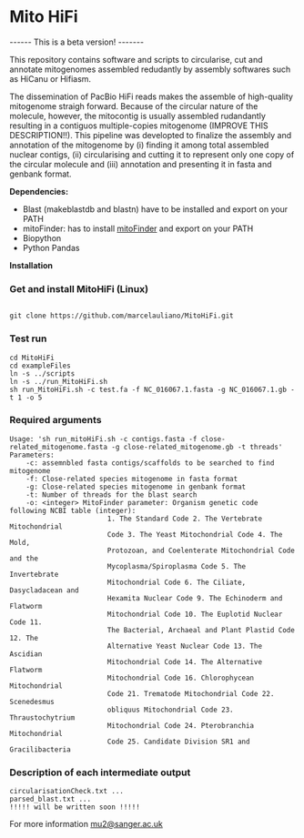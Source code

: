 # Mito HiFi 

------ This is a beta version! -------


This repository contains software and scripts to circularise, cut and annotate mitogenomes assembled redudantly by assembly softwares such as HiCanu or Hifiasm.

The dissemination of PacBio HiFi reads makes the assemble of high-quality mitogenome straigh forward. Because of the circular nature of the molecule, however, the mitocontig is usually assembled rudandantly resulting in a contiguos multiple-copies mitogenome (IMPROVE THIS DESCRIPTION!!). This pipeline was developted to finalize the assembly and annotation of the mitogenome by (i) finding it among total assembled nuclear contigs, (ii) circularising and cutting it to represent only one copy of the circular molecule and (iii) annotation and presenting it in fasta and genbank format.


<b>Dependencies:</b>

- Blast (makeblastdb and blastn) have to be installed and export on your PATH
- mitoFinder: has to install [mitoFinder](https://github.com/RemiAllio/MitoFinder) and export on your PATH 
- Biopython
- Python Pandas

<b>Installation</b>

### Get and install MitoHiFi (Linux)

```

git clone https://github.com/marcelauliano/MitoHiFi.git

```

### Test run

```
cd MitoHiFi
cd exampleFiles
ln -s ../scripts
ln -s ../run_MitoHiFi.sh
sh run_MitoHiFi.sh -c test.fa -f NC_016067.1.fasta -g NC_016067.1.gb -t 1 -o 5

```
### Required arguments

```
Usage: 'sh run_mitoHiFi.sh -c contigs.fasta -f close-related_mitogenome.fasta -g close-related_mitogenome.gb -t threads'
Parameters:	
	-c: assemnbled fasta contigs/scaffolds to be searched to find mitogenome
	-f: Close-related species mitogenome in fasta format
	-g: Close-related species mitogenome in genbank format 
	-t: Number of threads for the blast search 
	-o: <integer> MitoFinder parameter: Organism genetic code following NCBI table (integer):
                        1. The Standard Code 2. The Vertebrate Mitochondrial
                        Code 3. The Yeast Mitochondrial Code 4. The Mold,
                        Protozoan, and Coelenterate Mitochondrial Code and the
                        Mycoplasma/Spiroplasma Code 5. The Invertebrate
                        Mitochondrial Code 6. The Ciliate, Dasycladacean and
                        Hexamita Nuclear Code 9. The Echinoderm and Flatworm
                        Mitochondrial Code 10. The Euplotid Nuclear Code 11.
                        The Bacterial, Archaeal and Plant Plastid Code 12. The
                        Alternative Yeast Nuclear Code 13. The Ascidian
                        Mitochondrial Code 14. The Alternative Flatworm
                        Mitochondrial Code 16. Chlorophycean Mitochondrial
                        Code 21. Trematode Mitochondrial Code 22. Scenedesmus
                        obliquus Mitochondrial Code 23. Thraustochytrium
                        Mitochondrial Code 24. Pterobranchia Mitochondrial
                        Code 25. Candidate Division SR1 and Gracilibacteria
 ```
 
 ### Description of each intermediate output
 
 ``` 
 circularisationCheck.txt ...
 parsed_blast.txt ...
 !!!!! will be written soon !!!!!

 ```
 
 For more information mu2@sanger.ac.uk
